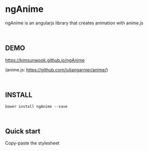 ngAnime
=======

ngAnime is an angularjs library that creates animation with anime.js

<br/>

DEMO
-------
https://kimsunwook.github.io/ngAnime

(anime.js: https://github.com/juliangarnier/anime/)

<br/>

INSTALL
-------

```
bower install ngAnime --save
```

<br/>

Quick start
-------

Copy-paste the stylesheet <script> into your <body>.

```
<script src=".bower_components/ng-anime/ngAnime.js"></script>
```
or
```
<script src=".bower_components/ng-anime/ngAnime.min.js"></script>
```
or
```
<script src="https://raw.githubusercontent.com/KimSunWook/ngAnime/master/ngAnime.js"></script>
```
or
```
<script src="https://raw.githubusercontent.com/KimSunWook/ngAnime/master/ngAnime.min.js"></script>
```

<br/>

USAGE
-----

Make sure you include the module 'ngAnime' in your application config

app.js

```
angular.module('myApp', [
  'ngAnime',
  ...
]);
```

view.html

```
<div ng-anime
  ng-anime-option="{
    autoplay: true // autoplay:boolean, default:true
    direction: 'alternate', // direction: 'normal','reverse','alternate', default:'normal'
    translateX: 100, // Add 'px' by default (from 0px to 100px)
    rotate: '1turn', // Use 'turn' as unit (from 0turn to 1turn)
    scale: '*=2', // Multiply the current scale value by 2 (from 1 to (1 * 2))
    backgroundColor: '#FFF', // Animate the background color to #FFF (from 'rgb(0,0,0)' to 'rgb(255,255,255)')
    loop: true, // loop: number, boolean, default: false
    duration:1500, // duration: number(ms), default: 1000
    delay: 0
    easing: 'easeInOutQuad' // easeing: https://github.com/juliangarnier/anime#easing-functions
  }">
</div>
```

<br/>

Of course you can use the animation timeline very easily!

ctrl.js

```
angular.module('app')
  .controller('Ctrl', function($scope) {

    $scope.timeline = anime.timeline({
      length: 5, // timeline starts when five animations are added.
      direction: 'alternate', // direction: 'normal','reverse','alternate', default:'normal'
      loop: true, // loop: number, boolean, default: false
      autoplay: true // autoplay: boolean, default: true
    });

  });
```

view.html

```
<div ng-anime="timeline" ng-anime-option="{
  order: x_index, // order:integer, define animation order of timeline, small value first start
  direction: 'alternate',
  translateY: [-150, 150]
}" ng-repeat="(x_index, x) in [1,2,3,4,5]"></div>
```

<br/>

Easy!
